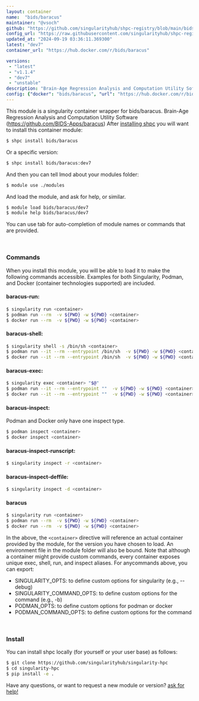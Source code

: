 ```yaml
---
layout: container
name:  "bids/baracus"
maintainer: "@vsoch"
github: "https://github.com/singularityhub/shpc-registry/blob/main/bids/baracus/container.yaml"
config_url: "https://raw.githubusercontent.com/singularityhub/shpc-registry/main/bids/baracus/container.yaml"
updated_at: "2024-09-19 03:36:11.369300"
latest: "dev7"
container_url: "https://hub.docker.com/r/bids/baracus"

versions:
 - "latest"
 - "v1.1.4"
 - "dev7"
 - "unstable"
description: "Brain-Age Regression Analysis and Computation Utility Software (https://github.com/BIDS-Apps/baracus)"
config: {"docker": "bids/baracus", "url": "https://hub.docker.com/r/bids/baracus", "maintainer": "@vsoch", "description": "Brain-Age Regression Analysis and Computation Utility Software (https://github.com/BIDS-Apps/baracus)", "latest": {"dev7": "sha256:6b47fc45ec68e1cbcff5f844a076a36a272ee43fb13217f8f9832abf01a6906a"}, "tags": {"latest": "sha256:8e42305ab7321fcdb468c22a87b5a9b248866a5821e64721200f927c2019dcb4", "v1.1.4": "sha256:8e42305ab7321fcdb468c22a87b5a9b248866a5821e64721200f927c2019dcb4", "dev7": "sha256:6b47fc45ec68e1cbcff5f844a076a36a272ee43fb13217f8f9832abf01a6906a", "unstable": "sha256:8e42305ab7321fcdb468c22a87b5a9b248866a5821e64721200f927c2019dcb4"}, "filter": ["v*"]}
---
```


This module is a singularity container wrapper for bids/baracus.
Brain-Age Regression Analysis and Computation Utility Software (https://github.com/BIDS-Apps/baracus)
After [installing shpc](#install) you will want to install this container module:


```bash
$ shpc install bids/baracus
```

Or a specific version:

```bash
$ shpc install bids/baracus:dev7
```

And then you can tell lmod about your modules folder:

```bash
$ module use ./modules
```

And load the module, and ask for help, or similar.

```bash
$ module load bids/baracus/dev7
$ module help bids/baracus/dev7
```

You can use tab for auto-completion of module names or commands that are provided.

<br>

### Commands

When you install this module, you will be able to load it to make the following commands accessible.
Examples for both Singularity, Podman, and Docker (container technologies supported) are included.

#### baracus-run:

```bash
$ singularity run <container>
$ podman run --rm  -v ${PWD} -w ${PWD} <container>
$ docker run --rm  -v ${PWD} -w ${PWD} <container>
```

#### baracus-shell:

```bash
$ singularity shell -s /bin/sh <container>
$ podman run --it --rm --entrypoint /bin/sh  -v ${PWD} -w ${PWD} <container>
$ docker run --it --rm --entrypoint /bin/sh  -v ${PWD} -w ${PWD} <container>
```

#### baracus-exec:

```bash
$ singularity exec <container> "$@"
$ podman run --it --rm --entrypoint ""  -v ${PWD} -w ${PWD} <container> "$@"
$ docker run --it --rm --entrypoint ""  -v ${PWD} -w ${PWD} <container> "$@"
```

#### baracus-inspect:

Podman and Docker only have one inspect type.

```bash
$ podman inspect <container>
$ docker inspect <container>
```

#### baracus-inspect-runscript:

```bash
$ singularity inspect -r <container>
```

#### baracus-inspect-deffile:

```bash
$ singularity inspect -d <container>
```



#### baracus

```bash
$ singularity run <container>
$ podman run --rm  -v ${PWD} -w ${PWD} <container>
$ docker run --rm  -v ${PWD} -w ${PWD} <container>
```


In the above, the `<container>` directive will reference an actual container provided
by the module, for the version you have chosen to load. An environment file in the
module folder will also be bound. Note that although a container
might provide custom commands, every container exposes unique exec, shell, run, and
inspect aliases. For anycommands above, you can export:

 - SINGULARITY_OPTS: to define custom options for singularity (e.g., --debug)
 - SINGULARITY_COMMAND_OPTS: to define custom options for the command (e.g., -b)
 - PODMAN_OPTS: to define custom options for podman or docker
 - PODMAN_COMMAND_OPTS: to define custom options for the command

<br>

### Install

You can install shpc locally (for yourself or your user base) as follows:

```bash
$ git clone https://github.com/singularityhub/singularity-hpc
$ cd singularity-hpc
$ pip install -e .
```

Have any questions, or want to request a new module or version? [ask for help!](https://github.com/singularityhub/singularity-hpc/issues)